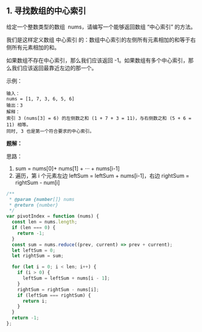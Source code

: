 ## 1. 寻找数组的中心索引

给定一个整数类型的数组  nums，请编写一个能够返回数组 “中心索引” 的方法。

我们是这样定义数组 中心索引 的：数组中心索引的左侧所有元素相加的和等于右侧所有元素相加的和。

如果数组不存在中心索引，那么我们应该返回 -1。如果数组有多个中心索引，那么我们应该返回最靠近左边的那一个。

示例：

```
输入：
nums = [1, 7, 3, 6, 5, 6]
输出：3
解释：
索引 3 (nums[3] = 6) 的左侧数之和 (1 + 7 + 3 = 11)，与右侧数之和 (5 + 6 = 11) 相等。
同时, 3 也是第一个符合要求的中心索引。
```

**题解：**

思路：

1. sum = nums[0]+ nums[1] + ··· + nums[i-1]
2. 遍历，第 i 个元素左边 leftSum = leftSum + nums[i-1]，右边 rightSum = rightSum - num[i]

```js
/**
 * @param {number[]} nums
 * @return {number}
 */
var pivotIndex = function (nums) {
  const len = nums.length;
  if (len === 0) {
    return -1;
  }
  const sum = nums.reduce((prev, current) => prev + current);
  let leftSum = 0;
  let rightSum = sum;

  for (let i = 0; i < len; i++) {
    if (i > 0) {
      leftSum = leftSum + nums[i - 1];
    }
    rightSum = rightSum - nums[i];
    if (leftSum === rightSum) {
      return i;
    }
  }
  return -1;
};
```
